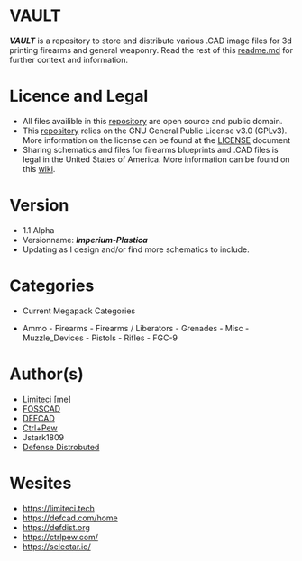 # VAULT
**_VAULT_** is a repository to store and distribute various .CAD image files for 3d printing firearms and general weaponry. Read the rest of this [readme.md](https://github.com/limiteci/the_vault/blob/main/README.md) for further context and information.

# Licence and Legal
- All files availible in this [repository](https://github.com/limiteci/the_vault) are open source and public domain.
- This [repository](https://github.com/limiteci/the_vault) relies on the GNU General Public License v3.0 (GPLv3). More information on the license can be found at the [LICENSE](https://github.com/limiteci/the_vault/blob/main/LICENSE) document
- Sharing schematics and files for firearms blueprints and .CAD files is legal in the United States of America. More information can be found on this [wiki](https://en.wikipedia.org/wiki/Ghost_gun).

# Version
- 1.1 Alpha
- Versionname: **_Imperium-Plastica_**
- Updating as I design and/or find more schematics to include.

# Categories
* Current Megapack Categories
- Ammo - Firearms - Firearms / Liberators - Grenades - Misc - Muzzle_Devices - Pistols - Rifles - FGC-9

# Author(s)
- [Limiteci](https://limiteci.tech) [me]
- [FOSSCAD](https://fosscad.org/fc/)
- [DEFCAD](https://defcad.com/home/)
- [Ctrl+Pew](https://ctrlpew.com/)
- Jstark1809
- [Defense Distrobuted](https://defdist.org/)

# Wesites
- https://limiteci.tech
- https://defcad.com/home
- https://defdist.org
- https://ctrlpew.com/
- https://selectar.io/
